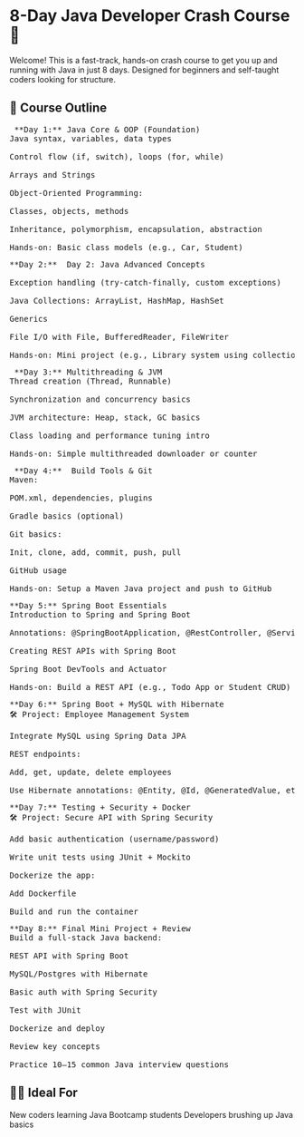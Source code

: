 # 8-Day Java Developer Crash Course 🚀

Welcome! This is a fast-track, hands-on crash course to get you up and running with Java in just 8 days. Designed for beginners and self-taught coders looking for structure.

## 📅 Course Outline
<pre> **Day 1:** Java Core & OOP (Foundation)
Java syntax, variables, data types

Control flow (if, switch), loops (for, while)

Arrays and Strings

Object-Oriented Programming:

Classes, objects, methods

Inheritance, polymorphism, encapsulation, abstraction

Hands-on: Basic class models (e.g., Car, Student)</pre>

<pre>**Day 2:**  Day 2: Java Advanced Concepts

Exception handling (try-catch-finally, custom exceptions)

Java Collections: ArrayList, HashMap, HashSet

Generics

File I/O with File, BufferedReader, FileWriter

Hands-on: Mini project (e.g., Library system using collections)</pre>

<pre> **Day 3:** Multithreading & JVM 
Thread creation (Thread, Runnable)

Synchronization and concurrency basics

JVM architecture: Heap, stack, GC basics

Class loading and performance tuning intro

Hands-on: Simple multithreaded downloader or counter  </pre>

 <pre> **Day 4:**  Build Tools & Git
Maven:

POM.xml, dependencies, plugins

Gradle basics (optional)

Git basics:

Init, clone, add, commit, push, pull

GitHub usage

Hands-on: Setup a Maven Java project and push to GitHub </pre>


 <pre>**Day 5:** Spring Boot Essentials
Introduction to Spring and Spring Boot

Annotations: @SpringBootApplication, @RestController, @Service, @Autowired

Creating REST APIs with Spring Boot

Spring Boot DevTools and Actuator

Hands-on: Build a REST API (e.g., Todo App or Student CRUD) ```</pre>

<pre>**Day 6:** Spring Boot + MySQL with Hibernate
🛠 Project: Employee Management System

Integrate MySQL using Spring Data JPA

REST endpoints:

Add, get, update, delete employees

Use Hibernate annotations: @Entity, @Id, @GeneratedValue, etc.</pre>
<pre>**Day 7:** Testing + Security + Docker
🛠 Project: Secure API with Spring Security

Add basic authentication (username/password)

Write unit tests using JUnit + Mockito

Dockerize the app:

Add Dockerfile

Build and run the container</pre>

<pre>**Day 8:** Final Mini Project + Review
Build a full-stack Java backend:

REST API with Spring Boot

MySQL/Postgres with Hibernate

Basic auth with Spring Security

Test with JUnit

Dockerize and deploy

Review key concepts

Practice 10–15 common Java interview questions </pre>

## 👨‍💻 Ideal For
 New coders learning Java
 Bootcamp students
 Developers brushing up Java basics
